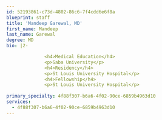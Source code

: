 ```yaml
---
id: 52193861-c73d-4802-86c6-7f4cdd6e6f8a
blueprint: staff
title: 'Mandeep Garewal, MD'
first_name: Mandeep
last_name: Garewal
degree: MD
bio: |2-

              <h4>Medical Education</h4>
              <p>Saba University</p>
              <h4>Residency</h4>
              <p>St Louis University Hospital</p>
              <h4>Fellowship</h4>
              <p>St Louis University Hospital</p>
          
primary_specialty: 4f88f307-b6a6-4f02-90ce-6859b4963d10
services:
  - 4f88f307-b6a6-4f02-90ce-6859b4963d10
---
```

